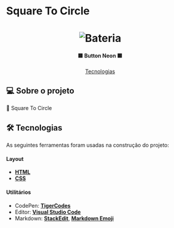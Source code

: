 # Square To Circle 

</p>
<h1 align="center">
    <img alt="Bateria" title="" src="./assets/img/Square-to-Circle.gif" />
</h1>

<h4 align="center"> 
 🟥 Button Neon 🟥
</h4>

<p align="center">
 <a href="#-tecnologias">Tecnologias</a> 
</p>

## 💻 Sobre o projeto

🔄 Square To Circle

## 🛠 Tecnologias

As seguintes ferramentas foram usadas na construção do projeto:

#### **Layout**

- **[HTML](https://www.w3schools.com/html/)**
- **[CSS](https://www.w3schools.com/css/)**


#### **Utilitários**

- CodePen: **[TigerCodes](https://codepen.io/tigercodes)**
- Editor: **[Visual Studio Code](https://code.visualstudio.com/)**
- Markdown: **[StackEdit](https://stackedit.io/)**, **[Markdown Emoji](https://gist.github.com/rxaviers/7360908)**




